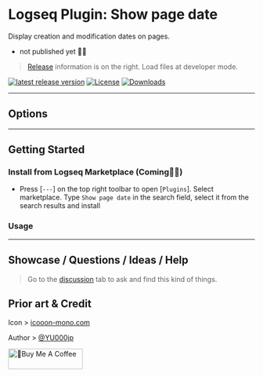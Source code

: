 # Logseq Plugin: Show page date

Display creation and modification dates on pages.

- not published yet 👷🚧

> [Release](https://github.com/YU000jp/logseq-plugin-show-page-date/releases) information is on the right. Load files at developer mode.

[![latest release version](https://img.shields.io/github/v/release/YU000jp/logseq-plugin-show-page-date)](https://github.com/YU000jp/logseq-plugin-show-page-date/releases)
[![License](https://img.shields.io/github/license/YU000jp/logseq-plugin-show-page-date?color=blue)](https://github.com/YU000jp/logseq-plugin-show-page-date/LICENSE)
[![Downloads](https://img.shields.io/github/downloads/YU000jp/logseq-plugin-show-page-date/total.svg)](https://github.com/YU000jp/logseq-plugin-show-page-date/releases)
<!-- Published 2023 -->

---

## Options

---

## Getting Started

### Install from Logseq Marketplace (Coming👷🚧)

- Press [`---`] on the top right toolbar to open [`Plugins`]. Select marketplace. Type `Show page date` in the search field, select it from the search results and install

### Usage

---

## Showcase / Questions / Ideas / Help

> Go to the [discussion](https://github.com/YU000jp/logseq-plugin-show-page-date/discussions) tab to ask and find this kind of things.

## Prior art & Credit

Icon > [icooon-mono.com](https://icooon-mono.com/)

Author > [@YU000jp](https://github.com/YU000jp)

<a href="https://www.buymeacoffee.com/yu000japan" target="_blank"><img src="https://cdn.buymeacoffee.com/buttons/v2/default-violet.png" alt="🍌Buy Me A Coffee" style="height: 42px;width: 152px" ></a>
